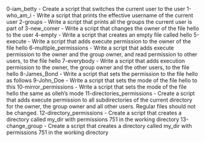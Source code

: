 0-iam_betty 	- Create a script that switches the current user to the user
1-who_am_i 	- Write a script that prints the effective username of the current user
2-groups	- Write a script that prints all the groups the current user is part of
3-new_comer	- Write a script that changes the owner of the file hello to the user
4-empty		- Write a script that creates an empty file called hello
5-execute 	- Write a script that adds execute permission to the owner of the file hello
6-multiple_permissions - Write a script that adds execute permission to the owner and the group owner, and read permission to other users, to the file hello
7-everybody	- Write a script that adds execution permission to the owner, the group owner and the other users, to the file hello
8-James_Bond	- Write a script that sets the permission to the file hello as follows
9-John_Doe	- Write a script that sets the mode of the file hello to this
10-mirror_permissions	- Write a script that sets the mode of the file hello the same as olleh’s mode
11-directories_permissions	- Create a script that adds execute permission to all subdirectories of the current directory for the owner, the group owner and all other users. Regular files should not be changed.
12-directory_permissions	- Create a script that creates a directory called my_dir with permissions 751 in the working directory
13-change_group	- Create a script that creates a directory called my_dir with permissions 751 in the working directory
